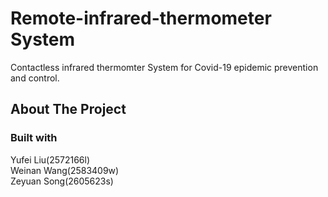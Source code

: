 # Remote-infrared-thermometer System
Contactless infrared thermomter System for Covid-19 epidemic prevention and control. 
## About The Project
### Built with
Yufei Liu(2572166l)<br>Weinan Wang(2583409w)<br>Zeyuan Song(2605623s)
